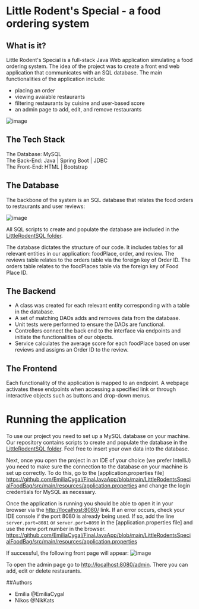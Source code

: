 # Little Rodent's Special - a food ordering system

## What is it?
Little Rodent's Special is a full-stack Java Web application simulating a food ordering system.
The idea of the project was to create a front end web application that communicates with an SQL database. 
The main functionalities of the application include:
- placing an order
- viewing avaiable restaurants
- filtering restaurants by cuisine and user-based score
- an admin page to add, edit, and remove restaurants

![image](https://user-images.githubusercontent.com/77623612/230968380-eb788c53-f857-4f30-b3d8-66e697bff3d7.png)

## The Tech Stack

The Database: MySQL  
The Back-End: Java | Spring Boot | JDBC  
The Front-End: HTML | Bootstrap

## The Database
The backbone of the system is an SQL database that relates the food orders to restaurants and user reviews:

![image](https://user-images.githubusercontent.com/77623612/230962892-f7406ce0-480f-4b8d-85ed-f04f8f55c345.png)

All SQL scripts to create and populate the database are included in the [LittleRodentSQL folder](https://github.com/EmiliaCygal/FinalJavaApp/tree/main/LittleRodentsSpecialFoodBag/LittleRodentSQL). 

The database dictates the structure of our code. It includes tables for all relevant entities in our application: foodPlace, order, and review.
The reviews table relates to the orders table via the foreign key of Order ID. The orders table relates to the foodPlaces table via the foreign key of Food Place ID.

## The Backend
- A class was created for each relevant entity corresponding with a table in the database.
- A set of matching DAOs adds and removes data from the database.
- Unit tests were performed to ensure the DAOs are functional.
- Controllers connect the back end to the interface via endpoints and initiate the functionalities of our objects.
- Service calculates the average score for each foodPlace based on user reviews and assigns an Order ID to the review.

## The Frontend
Each functionality of the application is mapped to an endpoint.
A webpage activates these endpoints when accessing a specified link or through interactive objects such as buttons and drop-down menus.

# Running the application
To use our project you need to set up a MySQL database on your machine. Our repository contains scripts to create and populate the database in the [LittleRodentSQL folder](https://github.com/EmiliaCygal/FinalJavaApp/tree/main/LittleRodentsSpecialFoodBag/LittleRodentSQL). Feel free to insert your own data into the database.

Next, once you open the project in an IDE of your choice (we prefer IntelliJ) you need to make sure the connection to the database on your machine is set up correctly. To do this, go to the [application.properties file] https://github.com/EmiliaCygal/FinalJavaApp/blob/main/LittleRodentsSpecialFoodBag/src/main/resources/application.properties and change the login credentials for MySQL as necessary. 

Once the application is running you should be able to open it in your browser via the <http://localhost:8080/> link. If an error occurs, check your IDE console if the port 8080 is already being used. If so, add the line `server.port=8081` or `server.port=8090` in the [application.properties file] and use the new port number in the browser. https://github.com/EmiliaCygal/FinalJavaApp/blob/main/LittleRodentsSpecialFoodBag/src/main/resources/application.properties

If successful, the following front page will appear:
![image](https://user-images.githubusercontent.com/77623612/230961808-6c4e8098-630f-4fd0-86ee-2d77ccf7eb3e.png)

To open the admin page go to <http://localhost:8080/admin>. There you can add, edit or delete restaurants. 


##Authors
- Emilia @EmiliaCygal
- Nikos @NikKats
